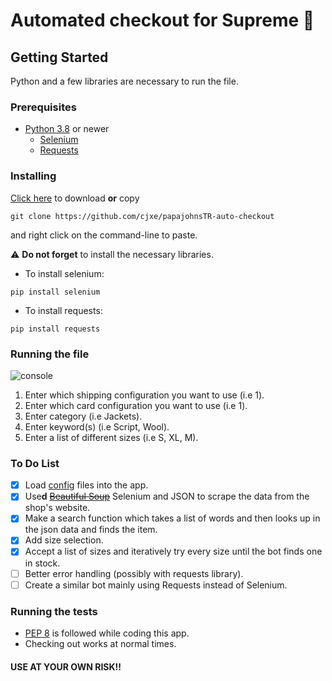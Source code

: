 # Automated checkout for Supreme 👕

## Getting Started
Python and a few libraries are necessary to run the file.

### Prerequisites
- [Python 3.8](https://www.python.org/downloads/) or newer
	- [Selenium](https://selenium-python.readthedocs.io/)
	- [Requests](https://requests.readthedocs.io/en/master/)

### Installing
[Click here](https://github.com/cjxe/supreme-auto-checkout/archive/main.zip) to download **or** copy 
```
git clone https://github.com/cjxe/papajohnsTR-auto-checkout
``` 
and right click on the command-line to paste.

⚠️ **Do not forget** to install the necessary libraries.

- To install selenium:
```
pip install selenium
```

- To install requests:
```
pip install requests
```

### Running the file
![console](https://i.ibb.co/1TPn4kR/how-to-use.png)
1. Enter which shipping configuration you want to use (i.e  1).
2. Enter which card configuration you want to use (i.e  1). 
3. Enter category (i.e  Jackets).
4. Enter keyword(s) (i.e  Script, Wool).
5. Enter a list of different sizes (i.e S, XL, M).

### To Do List
- [X] Load [config](https://github.com/cjxe/supreme-auto-checkout/tree/main/data) files into the app.
- [X] Use**d** ~~[Beautiful Soup](https://www.crummy.com/software/BeautifulSoup/bs4/doc/)~~ Selenium and JSON to scrape the data from the shop's website.
- [X] Make a search function which takes a list of words and then looks up in the json data and finds the item.
- [X] Add size selection.
- [X] Accept a list of sizes and iteratively try every size until the bot finds one in stock.
- [ ] Better error handling (possibly with requests library).
- [ ] Create a similar bot mainly using Requests instead of Selenium.

### Running the tests
- [PEP 8](https://www.python.org/dev/peps/pep-0008/) is followed while coding this app.
- Checking out works at normal times.

#### USE AT YOUR OWN RISK!!
